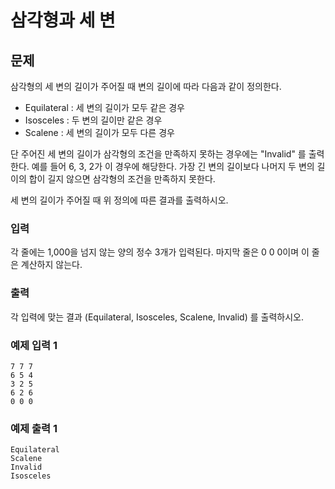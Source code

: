 # 삼각형과 세 변

## 문제
삼각형의 세 변의 길이가 주어질 때 변의 길이에 따라 다음과 같이 정의한다.

- Equilateral :  세 변의 길이가 모두 같은 경우
- Isosceles : 두 변의 길이만 같은 경우
- Scalene : 세 변의 길이가 모두 다른 경우

단 주어진 세 변의 길이가 삼각형의 조건을 만족하지 못하는 경우에는 "Invalid" 를 출력한다. 예를 들어 6, 3, 2가 이 경우에 해당한다. 가장 긴 변의 길이보다 나머지 두 변의 길이의 합이 길지 않으면 삼각형의 조건을 만족하지 못한다.

세 변의 길이가 주어질 때 위 정의에 따른 결과를 출력하시오.

### 입력
각 줄에는 1,000을 넘지 않는 양의 정수 3개가 입력된다. 마지막 줄은 0 0 0이며 이 줄은 계산하지 않는다.

### 출력
각 입력에 맞는 결과 (Equilateral, Isosceles, Scalene, Invalid) 를 출력하시오.

### 예제 입력 1
```
7 7 7
6 5 4
3 2 5
6 2 6
0 0 0
```

### 예제 출력 1
```
Equilateral
Scalene
Invalid
Isosceles
```

